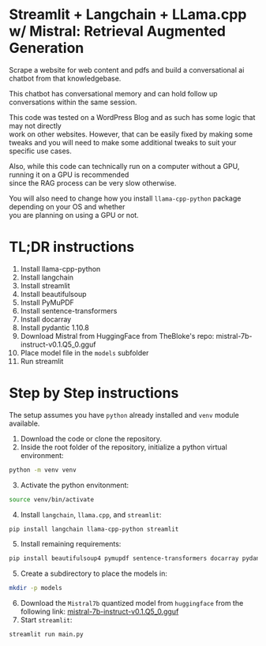 # Streamlit + Langchain + LLama.cpp w/ Mistral: Retrieval Augmented Generation

Scrape a website for web content and pdfs and build a conversational ai chatbot from that knowledgebase.

This chatbot has conversational memory and can hold follow up conversations within the same session.

This code was tested on a WordPress Blog and as such has some logic that may not directly  
work on other websites. However, that can be easily fixed by making some tweaks and you will 
need to make some additional tweaks to suit your specific use cases.

Also, while this code can technically run on a computer without a GPU, running it on a GPU is recommended  
since the RAG process can be very slow otherwise.  

You will also need to change how you install `llama-cpp-python` package depending on your OS and whether  
you are planning on using a GPU or not.

# TL;DR instructions

1. Install llama-cpp-python
2. Install langchain
3. Install streamlit
4. Install beautifulsoup
5. Install PyMuPDF
6. Install sentence-transformers
7. Install docarray
8. Install pydantic 1.10.8
9. Download Mistral from HuggingFace from TheBloke's repo: mistral-7b-instruct-v0.1.Q5_0.gguf
10. Place model file in the `models` subfolder
11. Run streamlit

# Step by Step instructions

The setup assumes you have `python` already installed and `venv` module available.

1. Download the code or clone the repository.
2. Inside the root folder of the repository, initialize a python virtual environment:
```bash
python -m venv venv
```
3. Activate the python envitonment:
```bash
source venv/bin/activate
```
4. Install `langchain`, `llama.cpp`, and `streamlit`:
```bash
pip install langchain llama-cpp-python streamlit
```
5. Install remaining requirements:
```bash
pip install beautifulsoup4 pymupdf sentence-transformers docarray pydantic==1.10.8
```
5. Create a subdirectory to place the models in:
```bash
mkdir -p models
```
6. Download the `Mistral7b` quantized model from `huggingface` from the following link:
[mistral-7b-instruct-v0.1.Q5_0.gguf](https://huggingface.co/TheBloke/Mistral-7B-Instruct-v0.1-GGUF/resolve/main/mistral-7b-instruct-v0.1.Q5_0.gguf)
7. Start `streamlit`:
```bash
streamlit run main.py
```
